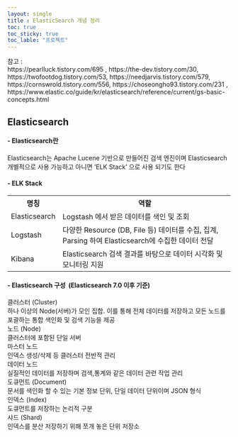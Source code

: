 ```yaml
---
layout: single
title : ElasticSearch 개념 정리
toc: true
toc_sticky: true
toc_lable: "프로젝트"
---
```


<link rel="stylesheet" href="{{ '/assets/css/ref_list.css' }}">
<link rel="stylesheet" href="{{ '/assets/css/post_contents.css' }}">

<div class="ref_contents">
  <span>참고 : </span>
  <div>
  https://pearlluck.tistory.com/695 , https://the-dev.tistory.com/30, https://twofootdog.tistory.com/53, https://needjarvis.tistory.com/579,  https://cornswrold.tistory.com/556, https://choseongho93.tistory.com/231 , https://www.elastic.co/guide/kr/elasticsearch/reference/current/gs-basic-concepts.html
  </div>
</div>



## Elasticsearch
#### - Elasticsearch란  
<div class="contents_box">
  Elasticsearch는 Apache Lucene 기반으로 만들어진 검색 엔진이며 Elasticsearch 개별적으로 사용 가능하고 아니면 ‘ELK Stack’ 으로 사용 되기도 한다
</div>

#### - ELK Stack
<div class="contents_box">
  <div style="text-align:centerl">
    <table>
      <th>명칭</th>
      <th>역할</th>
      <tr>
        <td>Elasticsearch</td>
        <td>Logstash 에서 받은 데이터를 색인 및 조회</td>
      </tr>
      <tr>
        <td>Logstash</td>
        <td>다양한 Resource (DB, File 등) 데이터를 수집, 집계, Parsing 하여 Elasticsearch에 수집한 데이터 전달</td>
      </tr>
      <tr>
        <td>Kibana</td>
        <td>Elasticsearch 검색 결과를 바탕으로 데이터 시각화 및 모니터링 지원</td>
      </tr>
    </table>
  </div>
</div>

#### - Elasticsearch 구성 &nbsp;(Elasticsearch 7.0 이후 기준)
<div class="contents_box">
  <div class="minimal_contents_box">
    <div class="minimal_contents_head">클러스터 (Cluster)</div>
    <span class="minimal_contents_text">하나 이상의 Node(서버)가 모인 집합. 이를 통해 전체 데이터를 저장하고 모든 노드를 포괄하는 통합 색인화 및 검색 기능을 제공<span>
  </div>
  <div class="minimal_contents_box">
    <div class="minimal_contents_head">노드 (Node)</div>
    <span class="minimal_contents_text">클러스터에 포함된 단일 서버</span>
      <div class="minimal_second_contents_box">
        <div class="minimal_second_contents_head">마스터 노드</div>
        <span class="minimal_second_contents_text">인덱스 생성/삭제 등 클러스터 전반적 관리</span>
        <div class="minimal_second_contents_head">데이터 노드</div>
        <span class="minimal_second_contents_text">실질적인 데이터를 저장하며 검색,통계와 같은 데이터 관련 작업 관리</span>
      </div>
  </div>
  <div class="minimal_contents_box">
      <div class="minimal_contents_head">도큐먼트 (Document)</div>
      <span class="minimal_contents_text">문서를 색인화 할 수 있는 기본 정보 단위, 단일 데이터 단위이며 JSON 형식</span>
  </div>
  <div class="minimal_contents_box">
      <div class="minimal_contents_head">인덱스 (Index)</div>
      <span class="minimal_contents_text">도큐먼트를 저장하는 논리적 구분</span>
  </div>
  <div class="minimal_contents_box">
      <div class="minimal_contents_head">샤드 (Shard)</div>
      <span class="minimal_contents_text">인덱스를 분산 저장하기 위해 쪼개 놓은 단위 저장소</span>
  </div>
</div>

